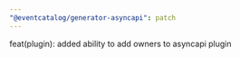 ```yaml
---
"@eventcatalog/generator-asyncapi": patch
---
```


feat(plugin): added ability to add owners to asyncapi plugin
